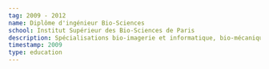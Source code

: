 ```yaml
---
tag: 2009 - 2012
name: Diplôme d'ingénieur Bio-Sciences
school: Institut Supérieur des Bio-Sciences de Paris
description: Spécialisations bio-imagerie et informatique, bio-mécanique et bio-matériaux, analyse des données.
timestamp: 2009
type: education
---
```

